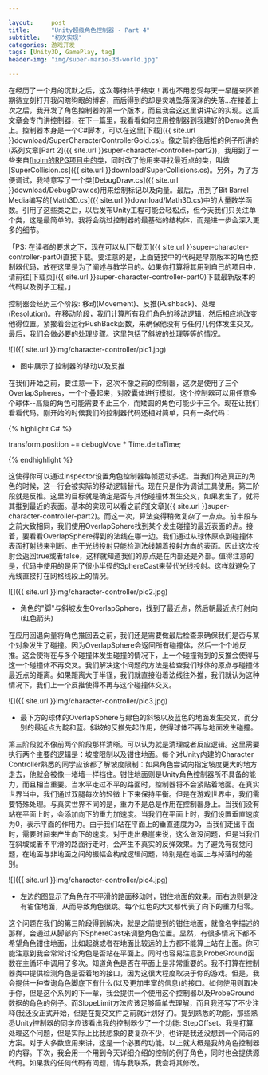 ```yaml
---

layout:     post
title:      "Unity超级角色控制器 - Part 4"
subtitle:   "初次实现"
categories: 游戏开发
tags: [Unity3D, GamePlay, tag]
header-img: "img/super-mario-3d-world.jpg"

---
```


在经历了一个月的沉默之后，这次等待终于结束！再也不用忍受每天一早醒来怀着期待立刻打开我闪瞎狗眼的博客，而后得到的却是灵魂坠落深渊的失落...在接着上次之后，我开发了角色控制器的第一个版本，而且我会这这里讲讲它的实现。这篇文章会专门讲控制器，在下一篇里，我看看如何应用控制器到我建好的Demo角色上。控制器本身是一个C#脚本，可以在这里[下载]({{ site.url }}download/SuperCharacterControllerGold.cs)。像之前的往后推的例子所讲的(系列文章[Part 2]({{ site.url }}super-character-controller-part2))，我用到了一些来自[fholm的RPG项目中的类](https://github.com/fholm/unityassets)，同时改了他用来寻找最近点的类，叫做[SuperCollision.cs]({{ site.url }}download/SuperCollisions.cs)。另外，为了方便调试，我特意写了一个类[DebugDraw.cs]({{ site.url }}download/DebugDraw.cs)用来绘制标记以及向量。最后，用到了Bit Barrel Media编写的[Math3D.cs]({{ site.url }}download/Math3D.cs)中的大量数学函数。引用了这些类之后，以后发布Unity工程可能会轻松点，但今天我们只关注单个类，这是最简单的。我将会跳过控制器的最基础的结构体，而是进一步会深入更多的细节。

「PS: 在读者的要求之下，现在可以从[下载页]({{ site.url }}super-character-controller-part0)直接下载。要注意的是，上面链接中的代码是早期版本的角色控制器代码，放在这里是为了阐述与教学目的。如果你打算将其用到自己的项目中，请前往[下载页]({{ site.url }}super-character-controller-part0)下载最新版本的代码以及例子工程。」

控制器会经历三个阶段: 移动(Movement)、反推(Pushback)、处理(Resolution)。在移动阶段，我们计算所有我们角色的移动逻辑，然后相应地改变他得位置。紧接着会运行PushBack函数，来确保他没有与任何几何体发生交叉。最后，我们会做必要的处理步骤。这里包括了斜坡的处理等等的情况。

![]({{ site.url }}img/character-controller/pic1.jpg)

* 图中展示了控制器的移动以及反推

在我们开始之前，要注意一下，这次不像之前的控制器，这次是使用了三个OverlapSpheres，一个个叠起来，对胶囊体进行模拟。这个控制器可以用任意多个球体--高瘦的角色可能需要不止三个，而矮圆的角色可能少于三个。现在让我们看看代码。刚开始的时候我们的控制器代码还相对简单，只有一条代码：

{% highlight C# %}

transform.position += debugMove * Time.deltaTime;

{% endhighlight %}

这使得你可以通过inspector设置角色控制器每帧运动多远。当我们构造真正的角色的时候，这一行会被实际的移动逻辑替代。现在只是作为调试工具使用。第二阶段就是反推。这里的目标就是确定是否与其他碰撞体发生交叉，如果发生了，就将其推到最近的表面。基本的实现可以看之前的[文章]({{ site.url }}super-character-controller-part2)。而这一次，算法变得稍微复杂了一点点。前半段与之前大致相同，我们使用OverlapSphere找到某个发生碰撞的最近表面的点。接着，要看看OverlapSphere得到的法线在哪一边。我们通过从球体原点到碰撞体表面打射线来判断。由于光线投射只能检测法线朝着投射方向的表面。因此这次投射会返回true或者false，这样就知道我们的原点是在内部还是外部。值得注意的是，代码中使用的是用了很小半径的SphereCast来替代光线投射。这样就避免了光线直接打在网格线段上的情况。

![]({{ site.url }}img/character-controller/pic2.jpg)

* 角色的"脚"与斜坡发生OverlapSphere，找到了最近点，然后朝最近点打射向(红色箭头)

在应用回退向量将角色推回去之前，我们还是需要做最后检查来确保我们是否与某个对象发生了碰撞。因为OverlapSphere会返回所有碰撞体，然后一个个地反推。这会使得在与多个碰撞体发生碰撞的情况下，上一个碰撞得到的反推会使得与这一个碰撞体不再交叉。我们解决这个问题的方法是检查我们球体的原点与碰撞体最近点的距离。如果距离大于半径，我们就直接沿着法线往外推，我们就认为这种情况下，我们上一个反推使得不再与这个碰撞体交叉。

![]({{ site.url }}img/character-controller/pic3.jpg)

* 最下方的球体的OverlapSphere与绿色的斜坡以及蓝色的地面发生交叉，而分别的最近点为靛和蓝。斜坡的反推先起作用，使得球体不再与地面发生碰撞。

第三阶段就不像前两个阶段那样清晰。可以认为就是清理或者反应逻辑。这里需要执行两个主要的逻辑是：坡度限制以及钳住地面。每个对Unity内建的Character Controller熟悉的同学应该都了解坡度限制：如果角色尝试向指定坡度更大的地方走去，他就会被像一堵墙一样挡住。钳住地面则是Unity角色控制器所不具备的能力，而且相当重要。当水平走过不平的路面时，控制器将不会紧贴着地面。在真实世界当中，我们通过双腿每次的轻微上下来保持平衡。但是在游戏世界中，我们需要特殊处理。与真实世界不同的是，重力不是总是作用在控制器身上。当我们没有站在平面上时，会添加向下的重力加速度。当我们在平面上时，我们设置垂直速度为0，表示平面的作用力。由于我们站在平面上的垂直速度为0，当我们走出平面时，需要时间来产生向下的速度。对于走出悬崖来说，这么做没问题，但是当我们在斜坡或者不平滑的路面行走时，会产生不真实的反弹效果。为了避免有视觉问题，在地面与非地面之间的振幅会构成逻辑问题，特别是在地面上与掉落时的差别。

![]({{ site.url }}img/character-controller/pic4.jpg)

* 左边的图显示了角色在不平滑的路面移动时，钳住地面的效果。而右边则是没有钳住地面，从而导致角色很跳。每个红色的大叉都代表了向下的重力归零。

这个问题在我们的第三阶段得到解决，就是之前提到的钳住地面，就像名字描述的那样，会通过从脚部向下SphereCast来调整角色位置。显然，有很多情况下都不希望角色钳住地面，比如起跳或者在地面比较远的上方都不能算上站在上面。你可能注意到我会常常讨论角色是否站在平面上。同时也容易注意到ProbeGround函数在主循环中调用了多次。知道角色是否在平面上是非常重要的。我不打算在控制器类中提供检测角色是否着地的接口，因为这很大程度取决于你的游戏。但是，我会提供一种查询角色脚底下有什么(以及更加丰富的信息)的接口。如何使用则取决于你，但是这个系列的下一章，我会提供一个使用这个控制器以及ProbeGround数据的角色的例子。而SlopeLimit方法应该足够简单去理解，而且我还写了不少注释(我还没正式开始，但是在提交文件之前就计划好了)。提到熟悉的功能，那些熟悉Unity控制器的同学应该看出我的控制器少了一个功能: StepOffset。我是打算处理这个问题，但是实际上比我想象的要复杂不少，也许是我还没想到一个简洁的方案。对于大多数应用来讲，这是一个必要的功能。以上就大概是我的角色控制器的内容。下次，我会用一个用到今天详细介绍的控制的例子角色，同时也会提供源代码。如果我的任何代码有问题，请与我联系，我会将其修改。



